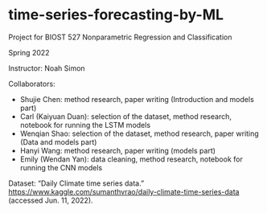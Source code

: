 # time-series-forecasting-by-ML

Project for BIOST 527 Nonparametric Regression and Classification

Spring 2022

Instructor: Noah Simon

Collaborators:
- Shujie Chen:  method research, paper writing (Introduction and models part)
- Carl (Kaiyuan Duan): selection of the dataset, method research, notebook for running the LSTM models
- Wenqian Shao: selection of the dataset, method research, paper writing (Data and models part)
- Hanyi Wang: method research, paper writing (models part)
- Emily (Wendan Yan): data cleaning, method research, notebook for running the CNN models


Dataset:
“Daily Climate time series data.” https://www.kaggle.com/sumanthvrao/daily-climate-time-series-data (accessed Jun. 11, 2022).

